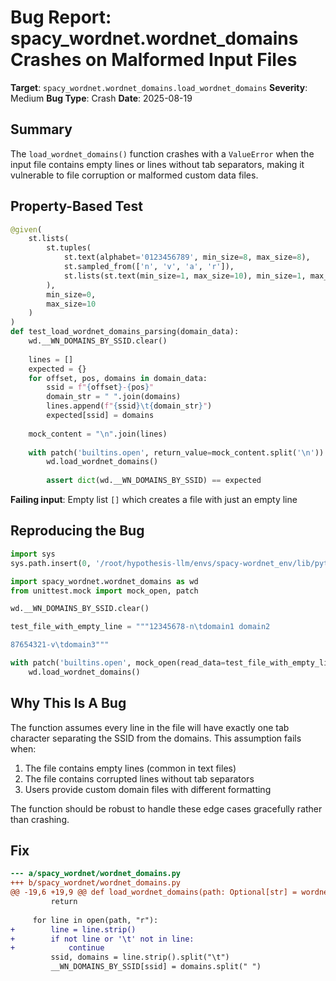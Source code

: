 # Bug Report: spacy_wordnet.wordnet_domains Crashes on Malformed Input Files

**Target**: `spacy_wordnet.wordnet_domains.load_wordnet_domains`
**Severity**: Medium
**Bug Type**: Crash
**Date**: 2025-08-19

## Summary

The `load_wordnet_domains()` function crashes with a `ValueError` when the input file contains empty lines or lines without tab separators, making it vulnerable to file corruption or malformed custom data files.

## Property-Based Test

```python
@given(
    st.lists(
        st.tuples(
            st.text(alphabet='0123456789', min_size=8, max_size=8),
            st.sampled_from(['n', 'v', 'a', 'r']),
            st.lists(st.text(min_size=1, max_size=10), min_size=1, max_size=3)
        ),
        min_size=0,
        max_size=10
    )
)
def test_load_wordnet_domains_parsing(domain_data):
    wd.__WN_DOMAINS_BY_SSID.clear()
    
    lines = []
    expected = {}
    for offset, pos, domains in domain_data:
        ssid = f"{offset}-{pos}"
        domain_str = " ".join(domains)
        lines.append(f"{ssid}\t{domain_str}")
        expected[ssid] = domains
    
    mock_content = "\n".join(lines)
    
    with patch('builtins.open', return_value=mock_content.split('\n')):
        wd.load_wordnet_domains()
        
        assert dict(wd.__WN_DOMAINS_BY_SSID) == expected
```

**Failing input**: Empty list `[]` which creates a file with just an empty line

## Reproducing the Bug

```python
import sys
sys.path.insert(0, '/root/hypothesis-llm/envs/spacy-wordnet_env/lib/python3.13/site-packages')

import spacy_wordnet.wordnet_domains as wd
from unittest.mock import mock_open, patch

wd.__WN_DOMAINS_BY_SSID.clear()

test_file_with_empty_line = """12345678-n\tdomain1 domain2

87654321-v\tdomain3"""

with patch('builtins.open', mock_open(read_data=test_file_with_empty_line)):
    wd.load_wordnet_domains()
```

## Why This Is A Bug

The function assumes every line in the file will have exactly one tab character separating the SSID from the domains. This assumption fails when:
1. The file contains empty lines (common in text files)
2. The file contains corrupted lines without tab separators
3. Users provide custom domain files with different formatting

The function should be robust to handle these edge cases gracefully rather than crashing.

## Fix

```diff
--- a/spacy_wordnet/wordnet_domains.py
+++ b/spacy_wordnet/wordnet_domains.py
@@ -19,6 +19,9 @@ def load_wordnet_domains(path: Optional[str] = wordnet_domains_path()):
         return
 
     for line in open(path, "r"):
+        line = line.strip()
+        if not line or '\t' not in line:
+            continue
         ssid, domains = line.strip().split("\t")
         __WN_DOMAINS_BY_SSID[ssid] = domains.split(" ")
```